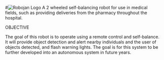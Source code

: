 #![Robojan Logo](https://github.com/sylajen/robojan/blob/[images]/robojan.png?raw=true)
 A 2 wheeled self-balancing robot for use in medical fields, such as providing deliveries from the pharmacy throughout the hospital.

OBJECTIVE

The goal of this robot is to operate using a remote control and self-balance. It will provide object detection and alert nearby individuals and the user of objects detected, and flash warning lights. The goal is for this system to be further developed into an autonomous system in future years.
